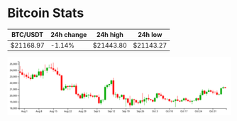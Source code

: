 # Bitcoin Stats

BTC/USDT|24h change|24h high|24h low|
|---|---|---|---|
|$21168.97|-1.14%|$21443.80|$21143.27|

<img src="./chart.svg">
